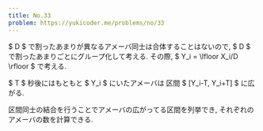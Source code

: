 ```yaml
---
title: No.33
problem: https://yukicoder.me/problems/no/33
---
```

$ D $ で割ったあまりが異なるアメーバ同士は合体することはないので, $ D $ で割ったあまりごとにグループ化して考える. その際, $ Y_i = \lfloor X_i/D \rfloor $ で考える.

$ T $ 秒後にはもともと $ Y_i $ にいたアメーバは 区間 $ [Y_i-T, Y_i+T] $ に広がる.

区間同士の結合を行うことでアメーバの広がってる区間を列挙でき, それぞれのアメーバの数を計算できる.
